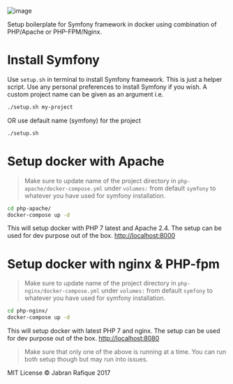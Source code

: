 ![image](https://user-images.githubusercontent.com/2131246/28238170-ef3578e8-6945-11e7-869c-5772725c3036.png)

Setup boilerplate for Symfony framework in docker using combination of PHP/Apache or PHP-FPM/Nginx.

# Install Symfony
Use `setup.sh` in terminal to install Symfony framework. This is just a helper script. Use any personal preferences to install Symfony if you wish. A custom project name can be given as an argument i.e.

```bash
./setup.sh my-project
```
OR use default name (symfony) for the project
```bash
./setup.sh
```

# Setup docker with Apache

> Make sure to update name of the project directory in `php-apache/docker-compose.yml` under `volumes:` from default `symfony` to whatever you have used for symfony installation.

```bash
cd php-apache/
docker-compose up -d
```
This will setup docker with PHP 7 latest and Apache 2.4. The setup can be used for dev purpose out of the box. [http://localhost:8000](http://localhost:8000)

# Setup docker with nginx & PHP-fpm

> Make sure to update name of the project directory in `php-nginx/docker-compose.yml` under `volumes:` from default `symfony` to whatever you have used for symfony installation.

```bash
cd php-nginx/
docker-compose up -d
```
This will setup docker with latest PHP 7 and nginx. The setup can be used for dev purpose out of the box. [http://localhost:8080](http://localhost:8080)


> Make sure that only one of the above is running at a time. You can run both setup though but may run into issues. 

MIT License
&copy; Jabran Rafique 2017
